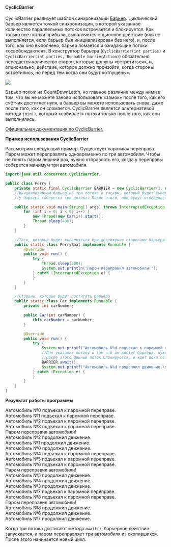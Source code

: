 #### CyclicBarrier

  
CyclicBarrier реализует шаблон синхронизации [Барьер](https://ru.wikipedia.org/wiki/%D0%91%D0%B0%D1%80%D1%8C%D0%B5%D1%80%D0%BD%D0%B0%D1%8F_%D1%81%D0%B8%D0%BD%D1%85%D1%80%D0%BE%D0%BD%D0%B8%D0%B7%D0%B0%D1%86%D0%B8%D1%8F). Циклический барьер является точкой синхронизации, в которой указанное количество параллельных потоков встречается и блокируется. Как только все потоки прибыли, выполняется опционное действие (или не выполняется, если барьер был инициализирован без него), и, после того, как оно выполнено, барьер ломается и ожидающие потоки «освобождаются». В конструктор барьера (`CyclicBarrier(int parties)` и `CyclicBarrier(int parties, Runnable barrierAction)`) обязательно передается количество сторон, которые должны «встретиться», и, опционально, действие, которое должно произойти, когда стороны встретились, но перед тем когда они будут «отпущены».  
  
![](https://habrastorage.org/files/89a/f0c/b71/89af0cb71aad4465bb9c934b8be91a67.gif)  
  
Барьер похож на CountDownLatch, но главное различие между ними в том, что вы не можете заново использовать «замок» после того, как его счётчик достигнет нуля, а барьер вы можете использовать снова, даже после того, как он сломается. CyclicBarrier является альтернативой метода `join()`, который «собирает» потоки только после того, как они выполнились.  
  
[Официальная документация по CyclicBarrier.](https://docs.oracle.com/javase/8/docs/api/java/util/concurrent/CyclicBarrier.html)  
  

**Пример использования CyclicBarrier**

Рассмотрим следующий пример. Существует паромная переправа. Паром может переправлять одновременно по три автомобиля. Чтобы не гонять паром лишний раз, нужно отправлять его, когда у переправы соберется минимум три автомобиля.  
  
```java
import java.util.concurrent.CyclicBarrier;

public class Ferry {
    private static final CyclicBarrier BARRIER = new CyclicBarrier(3, new FerryBoat());
    //Инициализируем барьер на три потока и таском, который будет выполняться, когда
    //у барьера соберется три потока. После этого, они будут освобождены.

    public static void main(String[] args) throws InterruptedException {
        for (int i = 0; i < 9; i++) {
            new Thread(new Car(i)).start();
            Thread.sleep(400);
        }
    }

    //Таск, который будет выполняться при достижении сторонами барьера
    public static class FerryBoat implements Runnable {
        @Override
        public void run() {
            try {
                Thread.sleep(500);
                System.out.println("Паром переправил автомобили!");
            } catch (InterruptedException e) {
            }
        }
    }

    //Стороны, которые будут достигать барьера
    public static class Car implements Runnable {
        private int carNumber;

        public Car(int carNumber) {
            this.carNumber = carNumber;
        }

        @Override
        public void run() {
            try {
                System.out.printf("Автомобиль №%d подъехал к паромной переправе.\n", carNumber);
                //Для указания потоку о том что он достиг барьера, нужно вызвать метод await()
                //После этого данный поток блокируется, и ждет пока остальные стороны достигнут барьера
                BARRIER.await();
                System.out.printf("Автомобиль №%d продолжил движение.\n", carNumber);
            } catch (Exception e) {
            }
        }
    }
}
```
  

**Результат работы программы**

Автомобиль №0 подъехал к паромной переправе.  
Автомобиль №1 подъехал к паромной переправе.  
Автомобиль №2 подъехал к паромной переправе.  
Автомобиль №3 подъехал к паромной переправе.  
Паром переправил автомобили!  
Автомобиль №2 продолжил движение.  
Автомобиль №1 продолжил движение.  
Автомобиль №0 продолжил движение.  
Автомобиль №4 подъехал к паромной переправе.  
Автомобиль №5 подъехал к паромной переправе.  
Автомобиль №6 подъехал к паромной переправе.  
Паром переправил автомобили!  
Автомобиль №5 продолжил движение.  
Автомобиль №4 продолжил движение.  
Автомобиль №3 продолжил движение.  
Автомобиль №7 подъехал к паромной переправе.  
Автомобиль №8 подъехал к паромной переправе.  
Паром переправил автомобили!  
Автомобиль №8 продолжил движение.  
Автомобиль №6 продолжил движение.  
Автомобиль №7 продолжил движение.  

  
Когда три потока достигают метода `await()`, барьерное действие запускается, и паром переправляет три автомобиля из скопившихся. После этого начинается новый цикл.  

  
  
